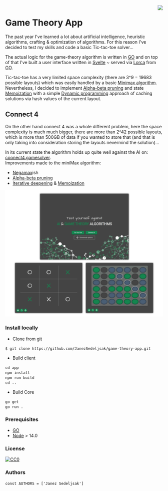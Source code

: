 <img src="https://github.com/matiassingers/awesome-readme/blob/master/icon.png" align="right" />

# Game Theory App

The past year I've learned a lot about artificial intelligence, heuristic algorithms, crafting & optimization of algorithms. For this reason I've decided to test my skills and code a basic Tic-tac-toe solver...

The actual logic for the game-theory algorithm is written in [GO](https://go.dev) and on top of that I've built a user interface written in [Svelte](https://svelte.dev) ~ served via [Lorca](https://github.com/zserge/lorca) from [GO](https://go.dev).

Tic-tac-toe has a very limited space complexity (there are 3^9 = 19683 possible layouts) which was easily handled by a basic [Minimax algorithm](https://en.wikipedia.org/wiki/Minimax). Nevertheless, I decided to implement [Alpha-beta pruning](https://en.wikipedia.org/wiki/Alpha–beta_pruning) and state [Memoization](https://en.wikipedia.org/wiki/Memoization) with a simple [Dynamic programming](https://en.wikipedia.org/wiki/Dynamic_programming) approach of caching solutions via hash values of the current layout.

## Connect 4

On the other hand connect 4 was a whole different problem, here the space complexity is much much bigger, there are more than 2^42 possible layouts, which is more than 500GB of data if you wanted to store that (and that is only taking into consideration storing the layouts nevermind the solution)...

In its current state the algorithm holds up quite well against the AI on: [coonect4.gamesolver](https://connect4.gamesolver.org).<br/>
Improvements made to the miniMax algorithm:
* [Negamax](https://en.wikipedia.org/wiki/Negamax)ish
* [Alpha-beta pruning](https://en.wikipedia.org/wiki/Alpha–beta_pruning)
* [Iterative deepening](https://www.chessprogramming.org/Iterative_Deepening) & [Memoization](https://en.wikipedia.org/wiki/Memoization)

![No image](https://github.com/JanezSedeljsak/game-theory-app/blob/main/docs/banner.png)

### Install locally

* Clone from git
```terminal
$ git clone https://github.com/JanezSedeljsak/game-theory-app.git
```
* Build client
```terminal
cd app
npm install
npm run build
cd ..
```

* Build Core
```
go get
go run .
```

### Prerequisites

* [GO](https://go.dev)
* [Node](https://nodejs.org/en/) > 14.0

### License

[![CC0](https://upload.wikimedia.org/wikipedia/commons/thumb/0/0c/MIT_logo.svg/220px-MIT_logo.svg.png)](https://en.wikipedia.org/wiki/MIT_License)

### Authors

```JS
const AUTHORS = ['Janez Sedeljsak']
```
